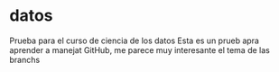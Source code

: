 # datos
Prueba para el curso de ciencia de los datos 
Esta es un prueb apra aprender a manejat GitHub, me parece muy interesante el tema de las branchs
